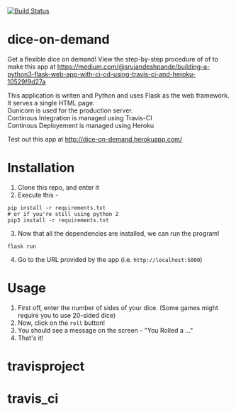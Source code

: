 [![Build Status](https://travis-ci.com/srujandeshpande/dice-on-demand.svg?branch=master)](https://travis-ci.com/srujandeshpande/dice-on-demand)
# dice-on-demand
Get a flexible dice on demand! View the step-by-step procedure of of to make this app at https://medium.com/@srujandeshpande/building-a-python3-flask-web-app-with-ci-cd-using-travis-ci-and-heroku-10529f9d27a

This application is writen and Python and uses Flask as the web framework. It serves a single HTML page.  
Gunicorn is used for the production server.  
Continous Integration is managed using Travis-CI  
Continous Deployement is managed using Heroku  

Test out this app at http://dice-on-demand.herokuapp.com/  

# Installation 

1. Clone this repo, and enter it
2. Execute this -
```
pip install -r requirements.txt
# or if you're still using python 2
pip3 install -r requirements.txt
```

3. Now that all the dependencies are installed, we can run the program!
```
flask run
```

4. Go to the URL provided by the app (i.e. `http://localhost:5000`)

# Usage

1. First off, enter the number of sides of your dice. (Some games might require you to use 20-sided dice)
2. Now, click on the `roll` button!
3. You should see a message on the screen - "You Rolled a ..."
4. That's it!

# travisproject
# travis_ci
